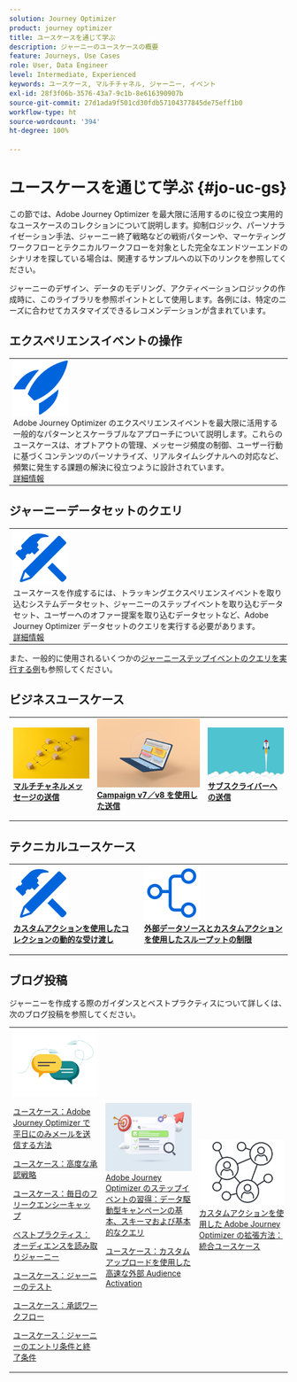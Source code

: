 ```yaml
---
solution: Journey Optimizer
product: journey optimizer
title: ユースケースを通じて学ぶ
description: ジャーニーのユースケースの概要
feature: Journeys, Use Cases
role: User, Data Engineer
level: Intermediate, Experienced
keywords: ユースケース, マルチチャネル, ジャーニー, イベント
exl-id: 28f3f06b-3576-43a7-9c1b-8e616390907b
source-git-commit: 27d1ada9f501cd30fdb57104377845de75eff1b0
workflow-type: ht
source-wordcount: '394'
ht-degree: 100%

---
```


# ユースケースを通じて学ぶ {#jo-uc-gs}

この節では、Adobe Journey Optimizer を最大限に活用するのに役立つ実用的なユースケースのコレクションについて説明します。抑制ロジック、パーソナライゼーション手法、ジャーニー終了戦略などの戦術パターンや、マーケティングワークフローとテクニカルワークフローを対象とした完全なエンドツーエンドのシナリオを探している場合は、関連するサンプルへの以下のリンクを参照してください。

ジャーニーのデザイン、データのモデリング、アクティベーションロジックの作成時に、このライブラリを参照ポイントとして使用します。各例には、特定のニーズに合わせてカスタマイズできるレコメンデーションが含まれています。


## エクスペリエンスイベントの操作

<table style="table-layout:fixed">
<tr style="border: 0;">
  <td>
    <div>
    <a href="exp-event-lookup.md">
    <img alt="エクスペリエンスイベント参照のベストプラクティス" src="../assets/do-not-localize/icon-quick-start.svg" /></a> 
    <br>Adobe Journey Optimizer のエクスペリエンスイベントを最大限に活用する一般的なパターンとスケーラブルなアプローチについて説明します。これらのユースケースは、オプトアウトの管理、メッセージ頻度の制御、ユーザー行動に基づくコンテンツのパーソナライズ、リアルタイムシグナルへの対応など、頻繁に発生する課題の解決に役立つように設計されています。
    </div>
      <div>
     <a href="exp-event-lookup.md">詳細情報</a></div>
    </div>
  </td>
</tr>
</table>


## ジャーニーデータセットのクエリ

<table style="table-layout:fixed">
<tr style="border: 0;">
  <td>
    <div>
    <a href="../data/datasets-query-examples.md">
    <img alt="クエリのサンプル" src="../assets/do-not-localize/icon-configure.svg"/></a> 
    <br>ユースケースを作成するには、トラッキングエクスペリエンスイベントを取り込むシステムデータセット、ジャーニーのステップイベントを取り込むデータセット、ユーザーへのオファー提案を取り込むデータセットなど、Adobe Journey Optimizer データセットのクエリを実行する必要があります。
    </div>
      <div>
     <a href="../data/datasets-query-examples.md">詳細情報</a></div>
    </div>
  </td>
</tr>
</table>

また、一般的に使用されるいくつかの[ジャーニーステップイベントのクエリを実行する例](../reports/query-examples.md)も参照してください。


## ビジネスユースケース

<table style="table-layout:fixed"><tr style="border: 0;">
<td>
<a href="../building-journeys/journeys-uc.md">
<img alt="マルチチャネルメッセージの送信" src="../assets/do-not-localize/start-journey.jpeg">
</a>
<div>
<a href="../building-journeys/journeys-uc.md"><strong>マルチチャネルメッセージの送信</strong></a>
</div>
<p>
</td>
<td>
<a href="ajo-ac.md">
<img alt="Campaign を使用したメッセージの送信" src="../assets/do-not-localize/start-interface.jpeg">
</a>
<div><a href="ajo-ac.md"><strong>Campaign v7／v8 を使用した送信</strong>
</div>
<p>
</td>
<td>
<a href="message-to-subscribers-uc.md">
<img alt="サブスクライバーへのメッセージの送信" src="../assets/do-not-localize/start-quick.png">
</a>
<div>
<a href="message-to-subscribers-uc.md"><strong>サブスクライバーへの送信</strong></a>
</div>
<p></td>
</tr></table>

## テクニカルユースケース

<table style="table-layout:fixed"><tr style="border: 0;">
<td>
<a href="collections.md">
<img alt="カスタムアクションを使用したコレクションの動的な受け渡し" src="../assets/do-not-localize/icon-configure.svg">
</a>
<div>
<a href="collections.md"><strong>カスタムアクションを使用したコレクションの動的な受け渡し</strong></a>
</div>
<p>
</td>
<td>
<a href="limit-throughput.md">
<img alt="外部データソースとカスタムアクションを使用したスループットの制限" src="../assets/do-not-localize/icon-first-journey.svg">
</a>
<div><a href="limit-throughput.md"><strong>外部データソースとカスタムアクションを使用したスループットの制限</strong></a>
</div>
<p>
</td>
</tr></table>

## ブログ投稿

ジャーニーを作成する際のガイダンスとベストプラクティスについて詳しくは、次のブログ投稿を参照してください。

<table style="table-layout:fixed"><tr style="border: 0;">
<td>
<img alt="ブログ投稿" src="../assets/do-not-localize/community.jpeg">
<div>
<p><a href="https://experienceleaguecommunities.adobe.com/t5/journey-optimizer-blogs/how-to-send-emails-only-on-weekdays-in-adobe-journey-optimizer/ba-p/760400" target="_blank">ユースケース：Adobe Journey Optimizer で平日にのみメールを送信する方法</a></p>
<p><a href="https://experienceleaguecommunities.adobe.com/t5/journey-optimizer-blogs/advanced-approval-strategies-in-adobe-journey-optimizer/ba-p/761396" target="_blank">ユースケース：高度な承認戦略</a></p>
<p><a href="https://experienceleaguecommunities.adobe.com/t5/journey-optimizer-blogs/elevate-customer-experience-with-daily-frequency-capping-in-ajo/ba-p/761510" target="_blank">ユースケース：毎日のフリークエンシーキャップ</a></p>
<p><a href="https://experienceleaguecommunities.adobe.com/t5/journey-optimizer-blogs/mastering-read-audience-journeys-in-adobe-journey-optimizer-a/ba-p/761445" target="_blank">ベストプラクティス：オーディエンスを読み取りジャーニー</a></p>
<p><a href="https://experienceleaguecommunities.adobe.com/t5/journey-optimizer-blogs/from-plan-to-perfection-how-to-test-your-ajo-journeys-for-10/ba-p/761270" target="_blank">ユースケース：ジャーニーのテスト</a></p>
<p><a href="https://experienceleaguecommunities.adobe.com/t5/journey-optimizer-blogs/deliver-with-confidence-approval-workflows-across-adobe-journey/ba-p/760900" target="_blank">ユースケース：承認ワークフロー</a></p>
<p><a href="https://experienceleaguecommunities.adobe.com/t5/journey-optimizer-blogs/mastering-journey-entry-and-exit-criteria-in-adobe-journey/ba-p/760958" target="_blank">ユースケース：ジャーニーのエントリ条件と終了条件</a></p>
</div>
<p>
</td>
<td>
<img alt="ジャーニーのステップイベント" src="../assets/do-not-localize/list.jpeg">
<div>
<a href="https://experienceleaguecommunities.adobe.com/t5/journey-optimizer-blogs/mastering-step-events-in-adobe-journey-optimizer-fundamentals/ba-p/762024" target="_blank">Adobe Journey Optimizer のステップイベントの習得：データ駆動型キャンペーンの基本、スキーマおよび基本的なクエリ
</a>
<p><a href="https://experienceleaguecommunities.adobe.com/t5/journey-optimizer-blogs/fast-external-audience-activation-with-custom-upload/ba-p/761658" target="_blank">ユースケース：カスタムアップロードを使用した高速な外部 Audience Activation</a></p>
</div>
<p></td>
<td>
<img alt="カスタムアクション" src="../assets/do-not-localize/step-event.jpeg">
<div><a href="https://experienceleaguecommunities.adobe.com/t5/journey-optimizer-blogs/how-to-extend-adobe-journey-optimizer-with-custom-actions/ba-p/761323" target="_blank">カスタムアクションを使用した Adobe Journey Optimizer の拡張方法：統合ユースケース
</a>
</div>
<p></td>
</tr></table>
